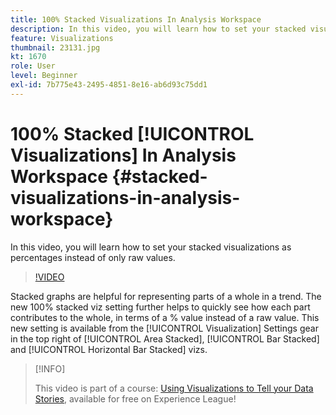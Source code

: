 ```yaml
---
title: 100% Stacked Visualizations In Analysis Workspace
description: In this video, you will learn how to set your stacked visualizations as percentages instead of only raw values.
feature: Visualizations
thumbnail: 23131.jpg
kt: 1670
role: User
level: Beginner
exl-id: 7b775e43-2495-4851-8e16-ab6d93c75dd1
---
```

# 100% Stacked [!UICONTROL Visualizations] In Analysis Workspace {#stacked-visualizations-in-analysis-workspace}

In this video, you will learn how to set your stacked visualizations as percentages instead of only raw values.

>[!VIDEO](https://video.tv.adobe.com/v/23131/?quality=12)

Stacked graphs are helpful for representing parts of a whole in a trend. The new 100% stacked viz setting further helps to quickly see how each part contributes to the whole, in terms of a % value instead of a raw value. This new setting is available from the [!UICONTROL Visualization] Settings gear in the top right of [!UICONTROL Area Stacked], [!UICONTROL Bar Stacked] and [!UICONTROL Horizontal Bar Stacked] vizs.

>[!INFO]
>
> This video is part of a course: [Using Visualizations to Tell your Data Stories](https://experienceleague.adobe.com/?recommended=Analytics-U-1-2021.1.visualizations), available for free on Experience League!
